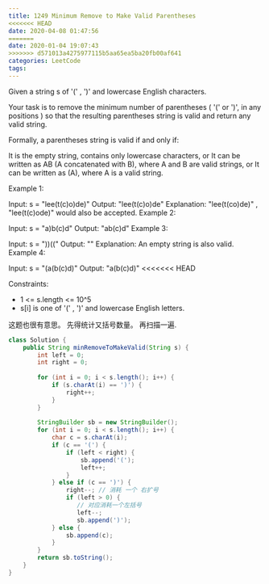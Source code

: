 ```yaml
---
title: 1249 Minimum Remove to Make Valid Parentheses
<<<<<<< HEAD
date: 2020-04-08 01:47:56
=======
date: 2020-01-04 19:07:43
>>>>>>> d571013a4275977115b5aa65ea5ba20fb00af641
categories: LeetCode
tags:
---
```


Given a string s of '(' , ')' and lowercase English characters. 

Your task is to remove the minimum number of parentheses ( '(' or ')', in any positions ) so that the resulting parentheses string is valid and return any valid string.

Formally, a parentheses string is valid if and only if:

It is the empty string, contains only lowercase characters, or
It can be written as AB (A concatenated with B), where A and B are valid strings, or
It can be written as (A), where A is a valid string.
 



Example 1:

Input: s = "lee(t(c)o)de)"
Output: "lee(t(c)o)de"
Explanation: "lee(t(co)de)" , "lee(t(c)ode)" would also be accepted.
Example 2:

Input: s = "a)b(c)d"
Output: "ab(c)d"
Example 3:

Input: s = "))(("
Output: ""
Explanation: An empty string is also valid.
Example 4:

Input: s = "(a(b(c)d)"
Output: "a(b(c)d)"
<<<<<<< HEAD
 

Constraints:

- 1 <= s.length <= 10^5
- s[i] is one of  '(' , ')' and lowercase English letters.


这题也很有意思。 先得统计又括号数量。 再扫描一遍.

```java
class Solution {
    public String minRemoveToMakeValid(String s) {
        int left = 0;
        int right = 0;
        
        for (int i = 0; i < s.length(); i++) {
            if (s.charAt(i) == ')') {
                right++;
            }
        }
        
        StringBuilder sb = new StringBuilder();
        for (int i = 0; i < s.length(); i++) {
            char c = s.charAt(i);
            if (c == '(') {
                if (left < right) {
                    sb.append('(');
                    left++;
                }
            } else if (c == ')') {
                right--; // 消耗 一个 右扩号
                if (left > 0) {
                   // 对应消耗一个左括号
                   left--;
                   sb.append(')');
            } else {
                sb.append(c);
            }
        }
        return sb.toString();
    }
}
```

